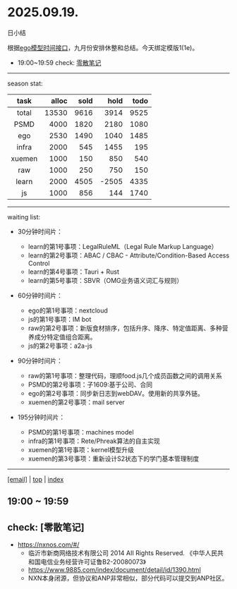 # 2025.09.19.
日小结

<a id="top"></a>
根据[ego模型时间接口](https://gitee.com/hyg/blog/blob/master/timeflow.md)，九月份安排休整和总结。今天绑定模版1(1e)。

<a id="index"></a>
- 19:00~19:59	check: [零散笔记](#20250919190000)

---
season stat:

| task | alloc | sold | hold | todo |
| :---: | ---: | ---: | ---: | ---: |
| total | 13530 | 9616 | 3914 | 9525 |
| PSMD | 4000 | 1820 | 2180 | 1080 |
| ego | 2530 | 1490 | 1040 | 1485 |
| infra | 2000 | 545 | 1455 | 195 |
| xuemen | 1000 | 150 | 850 | 540 |
| raw | 1000 | 250 | 750 | 150 |
| learn | 2000 | 4505 | -2505 | 4335 |
| js | 1000 | 856 | 144 | 1740 |

---
waiting list:


- 30分钟时间片：
  - learn的第1号事项：LegalRuleML（Legal Rule Markup Language）
  - learn的第2号事项：ABAC / CBAC - Attribute/Condition-Based Access Control
  - learn的第4号事项：Tauri + Rust
  - learn的第5号事项：SBVR（OMG业务语义词汇与规则）

- 60分钟时间片：
  - ego的第1号事项：nextcloud
  - js的第1号事项：IM bot
  - raw的第2号事项：新版食材排序，包括升序、降序、特定值距离、多种营养成分特定值组合距离。
  - js的第2号事项：a2a-js

- 90分钟时间片：
  - raw的第1号事项：整理代码，理顺food.js几个成员函数之间的调用关系
  - PSMD的第2号事项：子1609:基于公司、合同
  - ego的第2号事项：同步新日志到webDAV。使用新的共享外链。
  - xuemen的第2号事项：mail server

- 195分钟时间片：
  - PSMD的第1号事项：machines model
  - infra的第1号事项：Rete/Phreak算法的自主实现
  - xuemen的第1号事项：kernel模型升级
  - xuemen的第3号事项：重新设计S2状态下的学门基本管理制度

---
<a href="mailto:huangyg@mars22.com?subject=关于2025.09.19.[无名任务]任务&body=日期: 2025.09.19.%0D%0A序号: 7%0D%0A手稿:../../draft/2025/20250919.02.md%0D%0A---请勿修改邮件主题及以上内容 从下一行开始写您的想法---%0D%0A">[email]</a> | [top](#top) | [index](#index)
<a id="20250919190000"></a>
## 19:00 ~ 19:59
## check: [零散笔记]

- https://nxnos.com/#/
	- 临沂市新商网络技术有限公司 2014 AII Rights Reserved. 《中华人民共和国电信业务经营许可证鲁B2-20080073》
	- https://www.9885.com/index/document/detail/id/1390.html
	- NXN本身闭源，但协议和ANP非常相似，部分代码可以提交到ANP社区。
